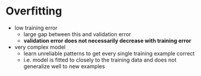 # Overfitting
- low training error
	- large gap between this and validation error
	- **validation error does not necessarily decrease with training error**
- very complex model
	- learn unreliable patterns to get every single training example correct
	- i.e. model is fitted to closely to the training data and does not generalize well to new examples